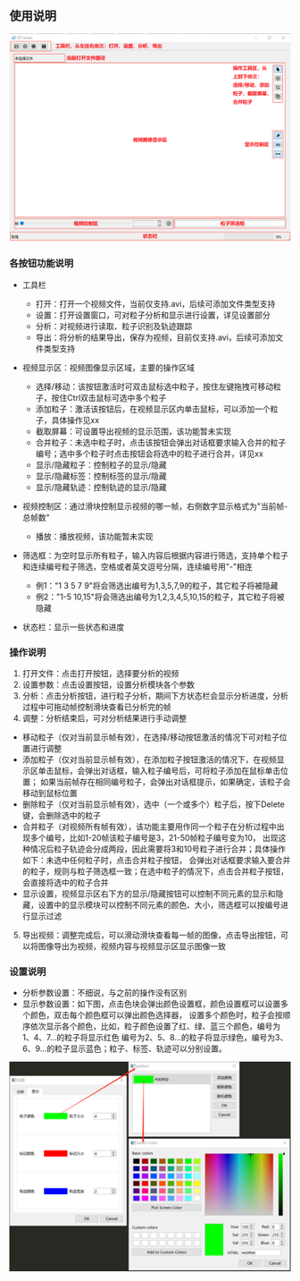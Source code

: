 ## 使用说明
![主窗口图片](./readme/main.png "主窗口图片")

### 各按钮功能说明
- 工具栏
  - 打开：打开一个视频文件，当前仅支持.avi，后续可添加文件类型支持
  - 设置：打开设置窗口，可对粒子分析和显示进行设置，详见设置部分
  - 分析：对视频进行读取、粒子识别及轨迹跟踪
  - 导出：将分析的结果导出，保存为视频，目前仅支持.avi，后续可添加文件类型支持
  
- 视频显示区：视频图像显示区域，主要的操作区域
  - 选择/移动：该按钮激活时可双击鼠标选中粒子，按住左键拖拽可移动粒子，按住Ctrl双击鼠标可选中多个粒子
  - 添加粒子：激活该按钮后，在视频显示区内单击鼠标，可以添加一个粒子，具体操作见xx
  - 截取屏幕：可设置导出视频的显示范围，该功能暂未实现  
  - 合并粒子：未选中粒子时，点击该按钮会弹出对话框要求输入合并的粒子编号；选中多个粒子时点击按钮会将选中的粒子进行合并，详见xx
  - 显示/隐藏粒子：控制粒子的显示/隐藏
  - 显示/隐藏标签：控制标签的显示/隐藏
  - 显示/隐藏轨迹：控制轨迹的显示/隐藏
  
- 视频控制区：通过滑块控制显示视频的哪一帧，右侧数字显示格式为"当前帧-总帧数"
  - 播放：播放视频，该功能暂未实现
  
- 筛选框：为空时显示所有粒子，输入内容后根据内容进行筛选，支持单个粒子和连续编号粒子筛选，空格或者英文逗号分隔，连续编号用"-"相连
  - 例1："1 3 5 7 9"将会筛选出编号为1,3,5,7,9的粒子，其它粒子将被隐藏
  - 例2："1-5 10,15"将会筛选出编号为1,2,3,4,5,10,15的粒子，其它粒子将被隐藏
  
- 状态栏：显示一些状态和进度

### 操作说明
1. 打开文件：点击打开按钮，选择要分析的视频
2. 设置参数：点击设置按钮，设置分析模块各个参数
3. 分析：点击分析按钮，进行粒子分析，期间下方状态栏会显示分析进度，分析过程中可拖动帧控制滑块查看已分析完的帧
4. 调整：分析结束后，可对分析结果进行手动调整
  - 移动粒子（仅对当前显示帧有效），在选择/移动按钮激活的情况下可对粒子位置进行调整
  - 添加粒子（仅对当前显示帧有效），在添加粒子按钮激活的情况下，在视频显示区单击鼠标，会弹出对话框，输入粒子编号后，可将粒子添加在鼠标单击位置；
    如果当前帧存在相同编号粒子，会弹出对话框提示，如果确定，该粒子会移动到鼠标位置
  - 删除粒子（仅对当前显示帧有效），选中（一个或多个）粒子后，按下Delete键，会删除选中的粒子
  - 合并粒子（对视频所有帧有效），该功能主要用作同一个粒子在分析过程中出现多个编号，比如1-20帧该粒子编号是3，21-50帧粒子编号变为10，
    出现这种情况后粒子轨迹会分成两段，因此需要将3和10号粒子进行合并；具体操作如下：未选中任何粒子时，点击合并粒子按钮，
    会弹出对话框要求输入要合并的粒子，规则与粒子筛选框一致；在选中粒子的情况下，点击合并粒子按钮，会直接将选中的粒子合并
  - 显示设置，视频显示区右下方的显示/隐藏按钮可以控制不同元素的显示和隐藏，设置中的显示模块可以控制不同元素的颜色、大小，筛选框可以按编号进行显示过滤
5. 导出视频：调整完成后，可以滑动滑块查看每一帧的图像，点击导出按钮，可以将图像导出为视频，视频内容与视频显示区显示图像一致

### 设置说明
- 分析参数设置：不细说，与之前的操作没有区别
- 显示参数设置：如下图，点击色块会弹出颜色设置框，颜色设置框可以设置多个颜色，双击每个颜色框可以弹出颜色选择器，
设置多个颜色时，粒子会按顺序依次显示各个颜色，比如，粒子颜色设置了红、绿、蓝三个颜色，编号为1、4、7...的粒子将显示红色
  编号为2、5、8...的粒子将显示绿色，编号为3、6、9...的粒子显示蓝色；粒子、标签、轨迹可以分别设置。
  
![设置图片](./readme/setting.png "设置图片")
